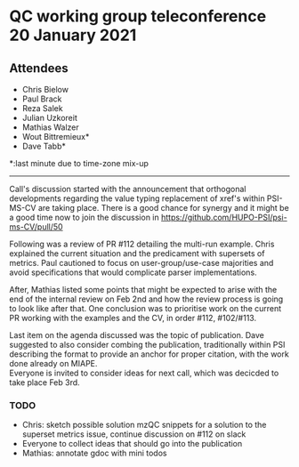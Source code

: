# QC working group teleconference 20 January 2021

## Attendees

- Chris Bielow
- Paul Brack
- Reza Salek
- Julian Uzkoreit
- Mathias Walzer
- Wout Bittremieux*
- Dave Tabb*

*:last minute due to time-zone mix-up 

---

Call's discussion started with the announcement that orthogonal developments regarding the value typing replacement of xref's within PSI-MS-CV are taking place. There is a good chance for synergy and it might be a good time now to join the discussion in https://github.com/HUPO-PSI/psi-ms-CV/pull/50

Following was a review of PR #112 detailing the multi-run example.
Chris explained the current situation and the predicament with supersets of metrics. 
Paul cautioned to focus on user-group/use-case majorities and avoid specifications that would complicate parser implementations.

After, Mathias listed some points that might be expected to arise with the end of the internal review on Feb 2nd and how the review process is going to look like after that. 
One conclusion was to prioritise work on the current PR working with the examples and the CV, in order #112, #102/#113.

Last item on the agenda discussed was the topic of publication.
Dave suggested to also consider combing the publication, traditionally within PSI describing the format to provide an anchor for proper citation, with the work done already on MIAPE.  
Everyone is invited to consider ideas for next call, which was decicded to take place Feb 3rd.    
  
### TODO
- Chris: sketch possible solution mzQC snippets for a solution to the superset metrics issue, continue discussion on #112 on slack
- Everyone to collect ideas that should go into the publication
- Mathias: annotate gdoc with mini todos 
